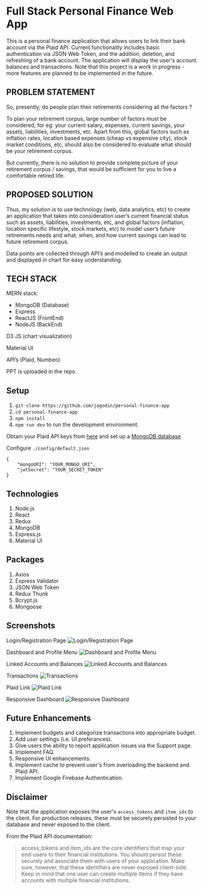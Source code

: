 # Full Stack Personal Finance Web App

This is a personal finance application that allows users to link their bank account via the Plaid API. Current functionality includes basic authentication via JSON Web Token, and the addition, deletion, and refreshing of a bank account. The application will display the user's account balances and transactions. Note that this project is a work in progress - more features are planned to be implemented in the future.

## PROBLEM STATEMENT
So, presently, do people plan their retirements considering all the factors ?

To plan your retirement corpus, large number of factors must be considered, for eg: your current salary, expenses, current savings, your assets, liabilities, investments, etc. Apart from this, global factors such as inflation rates, location based expenses (cheap vs expensive city), stock market conditions, etc, should also be considered to evaluate what should be your retirement corpus.

But currently, there is no solution to provide complete picture of your retirement corpus / savings, that would be sufficient for you to live a comfortable retired life.

## PROPOSED SOLUTION
Thus, my solution is to use technology (web, data analytics, etc) to create an application that takes into consideration user’s current financial status such as assets, liabilities, investments, etc, and global factors (inflation, location specific lifestyle, stock markets, etc) to model user’s future retirements needs and what, when, and how current savings can lead to future retirement corpus.

Data points are collected through API’s and modelled to create an output and displayed in chart for easy understanding.

## TECH STACK
MERN stack:
- MongoDB (Database)
- Express
- ReactJS (FrontEnd)
- NodeJS (BackEnd)

D3 JS (chart visualization)

Material UI

API’s (Plaid, Numbeo)

PPT is uploaded in the repo.

## Setup

1. `git clone https://github.com/jagodin/personal-finance-app`
2. `cd personal-finance-app`
3. `npm install`
4. `npm run dev` to run the development environment.

Obtain your Plaid API keys from [here](https://dashboard.plaid.com/signup) and set up a [MongoDB database](https://www.mongodb.com/download-center)

Configure `./config/default.json`

```
{
    "mongoURI": "YOUR_MONGO_URI",
    "jwtSecret": "YOUR_SECRET_TOKEN"
}
```

## Technologies

1. Node.js
2. React
3. Redux
4. MongoDB
5. Express.js
6. Material UI

## Packages

1. Axios
2. Express Validator
3. JSON Web Token
4. Redux Thunk
5. Bcrypt.js
6. Mongoose

## Screenshots

Login/Registration Page
![Login/Registration Page](https://user-images.githubusercontent.com/17988743/72691879-98e91780-3af6-11ea-8125-c8e25a172663.JPG)


Dashboard and Profile Menu
![Dashboard and Profile Menu](https://user-images.githubusercontent.com/17988743/72690028-09d40380-3ae6-11ea-8478-9d65f0d08dcb.JPG)


Linked Accounts and Balances
![Linked Accounts and Balances](https://user-images.githubusercontent.com/17988743/72690034-26703b80-3ae6-11ea-8d82-cd152aeba8f7.JPG)


Transactions
![Transactions](https://user-images.githubusercontent.com/17988743/72690047-3e47bf80-3ae6-11ea-920e-23ef0e32081e.JPG)


Plaid Link
![Plaid Link](https://user-images.githubusercontent.com/17988743/72690044-2e2fe000-3ae6-11ea-8592-563974a0230a.JPG)


Responsive Dashboard
![Responsive Dashboard](https://user-images.githubusercontent.com/17988743/72690045-3556ee00-3ae6-11ea-861d-b6ca09cffb90.JPG)


## Future Enhancements

1. Implement budgets and categorize transactions into appropriate budget.
2. Add user settings (i.e. UI preferances).
3. Give users the ability to report application issues via the Support page.
4. Implement FAQ.
5. Responsive UI enhancements.
6. Implement cache to prevent user's from overloading the backend and Plaid API.
7. Implement Google Firebase Authentication.

## Disclaimer

Note that the application exposes the user's `access_tokens` and `item_ids` to the client. For production releases, these must be securely persisted to your database and never exposed to the client.

From the Plaid API documentation:

> access_tokens and item_ids are the core identifiers that map your end-users to their financial institutions. You should persist these securely and associate them with users of your application. Make sure, however, that these identifiers are never exposed client-side. Keep in mind that one user can create multiple Items if they have accounts with multiple financial institutions.
